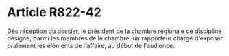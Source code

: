 # Article R822-42

Dès réception du dossier, le président de la chambre régionale de discipline désigne, parmi les membres de la chambre, un rapporteur chargé d'exposer oralement les éléments de l'affaire, au début de l'audience.
